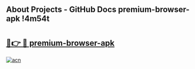 ## About Projects - GitHub Docs premium-browser-apk !4m54t

# <h2><a href="https://andorid.site?title=premium-browser-apk&ref=19M">🔗👉 🔴 premium-browser-apk</a></h2>

[![acn](https://github.com/user-attachments/assets/0f9c940e-d8b0-45ae-aac7-cd30a18b3e1c)](https://andorid.site?title=premium-browser-apk&ref=19M)
